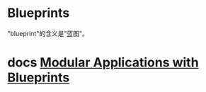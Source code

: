 # Blueprints

"blueprint"的含义是"蓝图"。

# docs [Modular Applications with Blueprints](https://flask.palletsprojects.com/en/2.0.x/blueprints/)